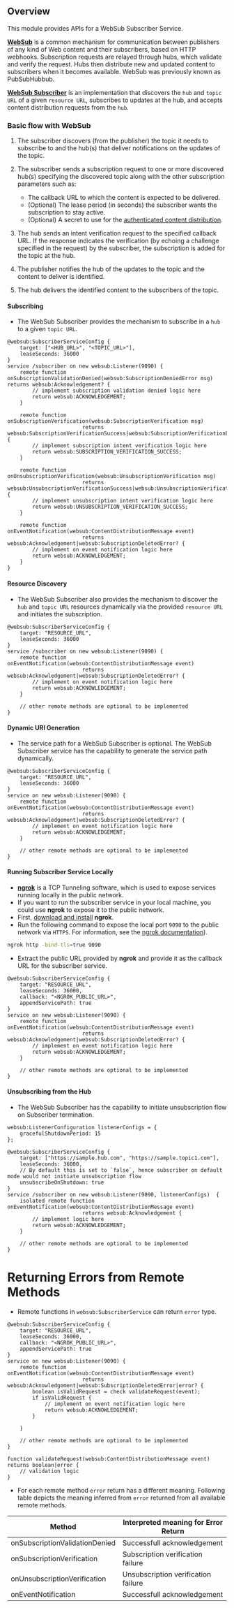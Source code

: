 ## Overview

This module provides APIs for a WebSub Subscriber Service.

[**WebSub**](https://www.w3.org/TR/websub/) is a common mechanism for communication between publishers of any kind of Web content and their subscribers, based on HTTP webhooks. Subscription requests are relayed through hubs, which validate and verify the request. Hubs then distribute new and updated content to subscribers when it becomes available. WebSub was previously known as PubSubHubbub.

[**WebSub Subscriber**](https://www.w3.org/TR/websub/#subscriber) is an implementation that discovers the `hub` and `topic URL` of a given `resource URL`, subscribes to updates at the hub, and accepts content distribution requests from the `hub`.

### Basic flow with WebSub

1. The subscriber discovers (from the publisher) the topic it needs to subscribe to and the hub(s) that deliver notifications on the updates of the topic.

2. The subscriber sends a subscription request to one or more discovered hub(s) specifying the discovered topic along 
 with the other subscription parameters such as:
    - The callback URL to which the content is expected to be delivered.
    - (Optional) The lease period (in seconds) the subscriber wants the subscription to stay active.
    - (Optional) A secret to use for the [authenticated content distribution](https://www.w3.org/TR/websub/#signing-content).
  
3. The hub sends an intent verification request to the specified callback URL. If the response indicates 
the verification
 (by echoing a challenge specified in the request) by the subscriber, the subscription is added for the topic at the 
 hub.
   
4. The publisher notifies the hub of the updates to the topic and the content to deliver is identified.

5. The hub delivers the identified content to the subscribers of the topic.

#### Subscribing

* The WebSub Subscriber provides the mechanism to subscribe in a `hub` to a given `topic URL`. 
```ballerina
@websub:SubscriberServiceConfig {
    target: ["<HUB_URL>", "<TOPIC_URL>"], 
    leaseSeconds: 36000
} 
service /subscriber on new websub:Listener(9090) {
    remote function onSubscriptionValidationDenied(websub:SubscriptionDeniedError msg) returns websub:Acknowledgement? {
        // implement subscription validation denied logic here
        return websub:ACKNOWLEDGEMENT;
    }

    remote function onSubscriptionVerification(websub:SubscriptionVerification msg)
                        returns websub:SubscriptionVerificationSuccess|websub:SubscriptionVerificationError {
        // implement subscription intent verification logic here
        return websub:SUBSCRIPTION_VERIFICATION_SUCCESS;
    }

    remote function onUnsubscriptionVerification(websub:UnsubscriptionVerification msg)
                        returns websub:UnsubscriptionVerificationSuccess|websub:UnsubscriptionVerificationError {
        // implement unsubscription intent verification logic here
        return websub:UNSUBSCRIPTION_VERIFICATION_SUCCESS;
    }

    remote function onEventNotification(websub:ContentDistributionMessage event) 
                        returns websub:Acknowledgement|websub:SubscriptionDeletedError? {
        // implement on event notification logic here
        return websub:ACKNOWLEDGEMENT;
    }
}
```

#### Resource Discovery

* The WebSub Subscriber also provides the mechanism to discover the `hub` and `topic URL` resources dynamically via the provided `resource URL` and initiates the subscription.
```ballerina
@websub:SubscriberServiceConfig {
    target: "RESOURCE_URL", 
    leaseSeconds: 36000
} 
service /subscriber on new websub:Listener(9090) {
    remote function onEventNotification(websub:ContentDistributionMessage event) 
                        returns websub:Acknowledgement|websub:SubscriptionDeletedError? {
        // implement on event notification logic here
        return websub:ACKNOWLEDGEMENT;
    }

    // other remote methods are optional to be implemented
}
```

#### Dynamic URI Generation

* The service path for a WebSub Subscriber is optional. The WebSub Subscriber service has the capability to generate the service path dynamically.
```ballerina
@websub:SubscriberServiceConfig {
    target: "RESOURCE_URL", 
    leaseSeconds: 36000
} 
service on new websub:Listener(9090) {
    remote function onEventNotification(websub:ContentDistributionMessage event) 
                        returns websub:Acknowledgement|websub:SubscriptionDeletedError? {
        // implement on event notification logic here
        return websub:ACKNOWLEDGEMENT;
    }

    // other remote methods are optional to be implemented
}
```

#### Running Subscriber Service Locally

* [**ngrok**](https://ngrok.com/) is a TCP Tunneling software, which is used to expose services running locally in the public network.
* If you want to run the subscriber service in your local machine, you could use **ngrok** to expose it to the public network.
* First, [download and install](https://ngrok.com/download) **ngrok**.
* Run the following command to expose the local port `9090` to the public network via `HTTPS`. For information, see the [ngrok documentation](https://ngrok.com/docs#http-bind-tls)).
```bash
ngrok http -bind-tls=true 9090
```
* Extract the public URL provided by **ngrok** and provide it as the callback URL for the subscriber service.
```ballerina
@websub:SubscriberServiceConfig {
    target: "RESOURCE_URL", 
    leaseSeconds: 36000,
    callback: "<NGROK_PUBLIC_URL>",
    appendServicePath: true
} 
service on new websub:Listener(9090) {
    remote function onEventNotification(websub:ContentDistributionMessage event) 
                        returns websub:Acknowledgement|websub:SubscriptionDeletedError? {
        // implement on event notification logic here
        return websub:ACKNOWLEDGEMENT;
    }

    // other remote methods are optional to be implemented
}
```

#### Unsubscribing from the Hub

* The WebSub Subscriber has the capability to initiate unsubscription flow on Subscriber termination.
```ballerina
websub:ListenerConfiguration listenerConfigs = {
    gracefulShutdownPeriod: 15
};

@websub:SubscriberServiceConfig {
    target: ["https://sample.hub.com", "https://sample.topic1.com"], 
    leaseSeconds: 36000,
    // By default this is set to `false`, hence subscriber on default mode would not initiate unsubscription flow
    unsubscribeOnShutdown: true
}
service /subscriber on new websub:Listener(9090, listenerConfigs)  {
    isolated remote function onEventNotification(websub:ContentDistributionMessage event) 
                        returns websub:Acknowledgement {
        // implement logic here
        return websub:ACKNOWLEDGEMENT;
    }

    // other remote methods are optional to be implemented
}
``` 

# Returning Errors from Remote Methods

* Remote functions in `websub:SubscriberService` can return `error` type.
```ballerina
@websub:SubscriberServiceConfig {
    target: "RESOURCE_URL", 
    leaseSeconds: 36000,
    callback: "<NGROK_PUBLIC_URL>",
    appendServicePath: true
} 
service on new websub:Listener(9090) {
    remote function onEventNotification(websub:ContentDistributionMessage event) 
                        returns websub:Acknowledgement|websub:SubscriptionDeletedError|error? {
        boolean isValidRequest = check validateRequest(event);
        if isValidRequest {
            // implement on event notification logic here
            return websub:ACKNOWLEDGEMENT;
        }
    
    }

    // other remote methods are optional to be implemented
}

function validateRequest(websub:ContentDistributionMessage event) returns boolean|error {
    // validation logic 
}
```

* For each remote method `error` return has a different meaning. Following table depicts the meaning inferred from `error` returned from all available remote methods.

| Method        | Interpreted meaning for Error Return |
| ----------- | ---------------- |
| onSubscriptionValidationDenied | Successfull acknowledgement|
| onSubscriptionVerification | Subscription verification failure|
| onUnsubscriptionVerification | Unsubscription verification failure|
| onEventNotification | Successfull acknowledgement|
